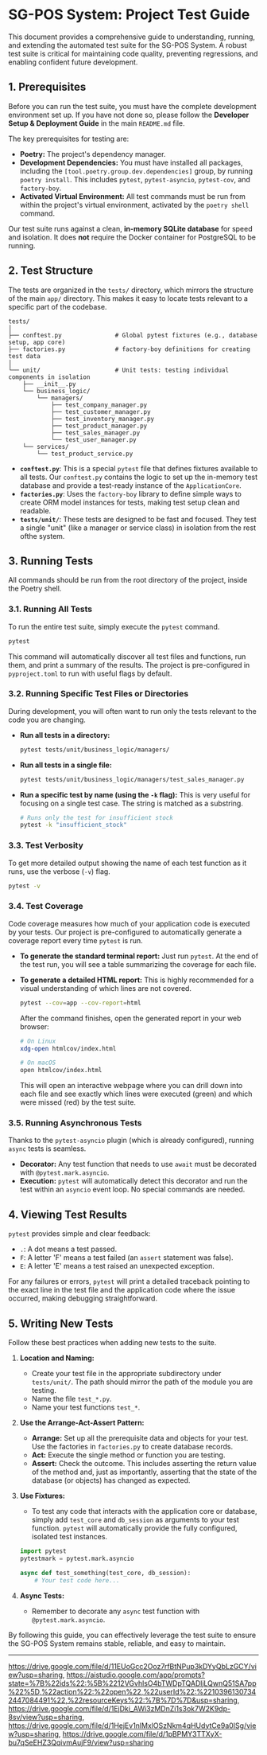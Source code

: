 # SG-POS System: Project Test Guide

This document provides a comprehensive guide to understanding, running, and extending the automated test suite for the SG-POS System. A robust test suite is critical for maintaining code quality, preventing regressions, and enabling confident future development.

## 1. Prerequisites

Before you can run the test suite, you must have the complete development environment set up. If you have not done so, please follow the **Developer Setup & Deployment Guide** in the main `README.md` file.

The key prerequisites for testing are:
- **Poetry:** The project's dependency manager.
- **Development Dependencies:** You must have installed all packages, including the `[tool.poetry.group.dev.dependencies]` group, by running `poetry install`. This includes `pytest`, `pytest-asyncio`, `pytest-cov`, and `factory-boy`.
- **Activated Virtual Environment:** All test commands must be run from within the project's virtual environment, activated by the `poetry shell` command.

Our test suite runs against a clean, **in-memory SQLite database** for speed and isolation. It does **not** require the Docker container for PostgreSQL to be running.

## 2. Test Structure

The tests are organized in the `tests/` directory, which mirrors the structure of the main `app/` directory. This makes it easy to locate tests relevant to a specific part of the codebase.

```
tests/
│
├── conftest.py               # Global pytest fixtures (e.g., database setup, app core)
├── factories.py              # factory-boy definitions for creating test data
│
└── unit/                     # Unit tests: testing individual components in isolation
    ├── __init__.py
    └── business_logic/
        └── managers/
            ├── test_company_manager.py
            ├── test_customer_manager.py
            ├── test_inventory_manager.py
            ├── test_product_manager.py
            ├── test_sales_manager.py
            └── test_user_manager.py
    └── services/
        └── test_product_service.py

```
- **`conftest.py`**: This is a special `pytest` file that defines fixtures available to all tests. Our `conftest.py` contains the logic to set up the in-memory test database and provide a test-ready instance of the `ApplicationCore`.
- **`factories.py`**: Uses the `factory-boy` library to define simple ways to create ORM model instances for tests, making test setup clean and readable.
- **`tests/unit/`**: These tests are designed to be fast and focused. They test a single "unit" (like a manager or service class) in isolation from the rest ofthe system.

## 3. Running Tests

All commands should be run from the root directory of the project, inside the Poetry shell.

### 3.1. Running All Tests

To run the entire test suite, simply execute the `pytest` command.

```bash
pytest
```

This command will automatically discover all test files and functions, run them, and print a summary of the results. The project is pre-configured in `pyproject.toml` to run with useful flags by default.

### 3.2. Running Specific Test Files or Directories

During development, you will often want to run only the tests relevant to the code you are changing.

- **Run all tests in a directory:**
  ```bash
  pytest tests/unit/business_logic/managers/
  ```

- **Run all tests in a single file:**
  ```bash
  pytest tests/unit/business_logic/managers/test_sales_manager.py
  ```

- **Run a specific test by name (using the `-k` flag):**
  This is very useful for focusing on a single test case. The string is matched as a substring.
  ```bash
  # Runs only the test for insufficient stock
  pytest -k "insufficient_stock"
  ```

### 3.3. Test Verbosity

To get more detailed output showing the name of each test function as it runs, use the verbose (`-v`) flag.

```bash
pytest -v
```

### 3.4. Test Coverage

Code coverage measures how much of your application code is executed by your tests. Our project is pre-configured to automatically generate a coverage report every time `pytest` is run.

- **To generate the standard terminal report:**
  Just run `pytest`. At the end of the test run, you will see a table summarizing the coverage for each file.

- **To generate a detailed HTML report:**
  This is highly recommended for a visual understanding of which lines are not covered.
  ```bash
  pytest --cov=app --cov-report=html
  ```
  After the command finishes, open the generated report in your web browser:
  ```bash
  # On Linux
  xdg-open htmlcov/index.html

  # On macOS
  open htmlcov/index.html
  ```
  This will open an interactive webpage where you can drill down into each file and see exactly which lines were executed (green) and which were missed (red) by the test suite.

### 3.5. Running Asynchronous Tests

Thanks to the `pytest-asyncio` plugin (which is already configured), running `async` tests is seamless.

- **Decorator:** Any test function that needs to use `await` must be decorated with `@pytest.mark.asyncio`.
- **Execution:** `pytest` will automatically detect this decorator and run the test within an `asyncio` event loop. No special commands are needed.

## 4. Viewing Test Results

`pytest` provides simple and clear feedback:
-   `.`: A dot means a test passed.
-   `F`: A letter 'F' means a test failed (an `assert` statement was false).
-   `E`: A letter 'E' means a test raised an unexpected exception.

For any failures or errors, `pytest` will print a detailed traceback pointing to the exact line in the test file and the application code where the issue occurred, making debugging straightforward.

## 5. Writing New Tests

Follow these best practices when adding new tests to the suite.

1.  **Location and Naming:**
    -   Create your test file in the appropriate subdirectory under `tests/unit/`. The path should mirror the path of the module you are testing.
    -   Name the file `test_*.py`.
    -   Name your test functions `test_*`.

2.  **Use the Arrange-Act-Assert Pattern:**
    -   **Arrange:** Set up all the prerequisite data and objects for your test. Use the factories in `factories.py` to create database records.
    -   **Act:** Execute the single method or function you are testing.
    -   **Assert:** Check the outcome. This includes asserting the return value of the method and, just as importantly, asserting that the state of the database (or objects) has changed as expected.

3.  **Use Fixtures:**
    -   To test any code that interacts with the application core or database, simply add `test_core` and `db_session` as arguments to your test function. `pytest` will automatically provide the fully configured, isolated test instances.
    ```python
    import pytest
    pytestmark = pytest.mark.asyncio

    async def test_something(test_core, db_session):
        # Your test code here...
    ```

4.  **Async Tests:**
    -   Remember to decorate any `async` test function with `@pytest.mark.asyncio`.

By following this guide, you can effectively leverage the test suite to ensure the SG-POS System remains stable, reliable, and easy to maintain.

---
https://drive.google.com/file/d/11EUoGcc2Ooz7rfBtNPup3kDYyQbLzGCY/view?usp=sharing, https://aistudio.google.com/app/prompts?state=%7B%22ids%22:%5B%2212VGvhlsO4bTWDpTQADljLQwnQ51SA7pp%22%5D,%22action%22:%22open%22,%22userId%22:%22103961307342447084491%22,%22resourceKeys%22:%7B%7D%7D&usp=sharing, https://drive.google.com/file/d/1EjDki_AWi3zMDnZi1s3ok7W2K9dp-8sv/view?usp=sharing, https://drive.google.com/file/d/1HejEv1nlMxlOSzNkm4qHUdytCe9a0ISg/view?usp=sharing, https://drive.google.com/file/d/1pBPMY3TTXyX-bu7qSeEHZ3QqivmAujF9/view?usp=sharing

